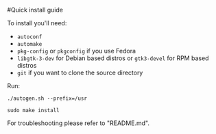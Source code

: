 #Quick install guide

To install you'll need:
* `autoconf`
* `automake`
* `pkg-config` or `pkgconfig` if you use Fedora
* `libgtk-3-dev` for Debian based distros or `gtk3-devel` for RPM based distros
* `git` if you want to clone the source directory

Run:

`./autogen.sh --prefix=/usr`

`sudo make install`

For troubleshooting please refer to "README.md".
